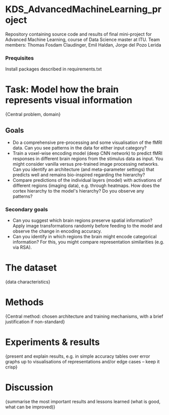 # KDS_AdvancedMachineLearning_project

Repository containing source code and results of final mini-project for Advanced Machine Learning, course of Data Science master at ITU.
Team members: Thomas Fosdam Claudinger, Emil Haldan, Jorge del Pozo Lerida

### Prequisites
Install packages described in requirements.txt

# Task: Model how the brain represents visual information
{Central problem, domain}

## Goals
* Do a comprehensive pre-processing and some visualisation of the fMRI data. Can you see patterns in the data for either input category?
* Train a voxel-wise encoding model (deep CNN network) to predict fMRI responses in different brain regions from the stimulus data as input. You might consider vanilla versus pre-trained image processing networks. Can you identify an architecture (and meta-parameter settings) that predicts well and remains bio-inspired regarding the hierarchy?
* Compare predictions of the individual layers (model) with activations of different regions (imaging data), e.g. through heatmaps. How does the cortex hierarchy to the model's hierarchy? Do you observe any patterns?
### Secondary goals
* Can you suggest which brain regions preserve spatial information? Apply image transformations randomly before feeding to the model and observe the change in encoding accuracy.
* Can you identify in which regions the brain might encode categorical information? For this, you might compare representation similarities (e.g. via RSA).

# The dataset
{data characteristics}

# Methods
{Central method: chosen architecture and training mechanisms, with a brief justification if non-standard}

# Experiments & results
{present and explain results, e.g. in simple accuracy tables over error graphs up to visualisations of representations and/or edge cases – keep it crisp}

# Discussion
{summarise the most important results and lessons learned (what is good, what can be improved)}